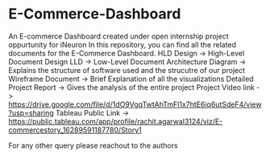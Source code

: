 # E-Commerce-Dashboard
An E-commerce Dashboard created under open internship project oppurtunity for iNeuron
In this repository, you can find all the related documents for the E-Commerce Dashboard.
HLD Design -> High-Level Document Design
LLD -> Low-Level Document 
Architecture Diagram -> Explains the structure of software used and the strucutre of our project
Wireframe Document -> Brief Explanation of all the visualizations
Detailed Project Report -> Gives the analysis of the entire project
Project Video link -> https://drive.google.com/file/d/1dO9VgqTwtAhTmFl1x7htE6iq6utSdeF4/view?usp=sharing
Tableau Public Link -> https://public.tableau.com/app/profile/rachit.agarwal3124/viz/E-commercestory_16289591187780/Story1

For any other query please reachout to the authors
